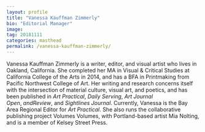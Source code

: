 ```yaml
---
layout: profile
title: "Vanessa Kauffman Zimmerly"
bio: "Editorial Manager"
image:
tag: 20181111
categories: masthead
permalink: /vanessa-kauffman-zimmerly/
---
```


Vanessa Kauffman Zimmerly is a writer, editor, and visual artist who lives in Oakland, California. She completed her MA in Visual & Critical Studies at California College of the Arts in 2014, and has a BFA in Printmaking from Pacific Northwest College of Art. Her writing and research concerns itself with the intersection of material culture, visual art, and poetics, and has been published in _Art Practical_, _Daily Serving_, _Art Journal Open_, _andReview_, and _Sightlines Journal_. Currently, Vanessa is the Bay Area Regional Editor for _Art Practical_. She also runs the collaborative publishing project Volumes Volumes, with Portland-based artist Mia Nolting, and is a member of Kelsey Street Press.
